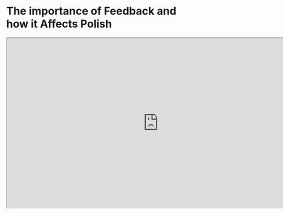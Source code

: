 # The importance of Feedback and how it Affects Polish

<p><iframe title="YouTube video player" src="https://www.youtube.com/embed/n_zY_LFVexc?rel=0" width="800" height="450" allowfullscreen="allowfullscreen" allow="accelerometer; autoplay; clipboard-write; encrypted-media; gyroscope; picture-in-picture"></iframe></p>